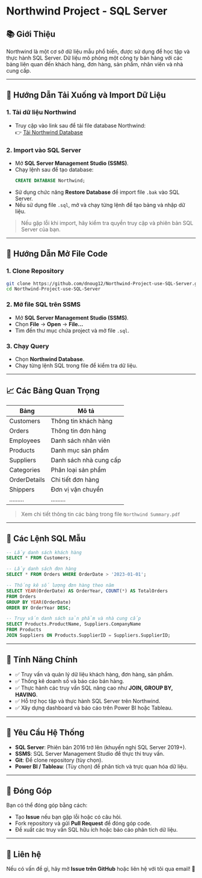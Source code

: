 # Northwind Project - SQL Server  

## 📚 Giới Thiệu  
Northwind là một cơ sở dữ liệu mẫu phổ biến, được sử dụng để học tập và thực hành SQL Server. Dữ liệu mô phỏng một công ty bán hàng với các bảng liên quan đến khách hàng, đơn hàng, sản phẩm, nhân viên và nhà cung cấp.

---

## 👥 Hướng Dẫn Tải Xuống và Import Dữ Liệu  

### 1. Tải dữ liệu Northwind  
   - Truy cập vào link sau để tải file database Northwind:  
     👉 [Tải Northwind Database](https://github.com/microsoft/sql-server-samples/tree/master/samples/databases/northwind-pubs)

### 2. Import vào SQL Server  
   - Mở **SQL Server Management Studio (SSMS)**.  
   - Chạy lệnh sau để tạo database:  
     ```sql
     CREATE DATABASE Northwind;
     ```
   - Sử dụng chức năng **Restore Database** để import file `.bak` vào SQL Server.  
   - Nếu sử dụng file `.sql`, mở và chạy từng lệnh để tạo bảng và nhập dữ liệu.

> Nếu gặp lỗi khi import, hãy kiểm tra quyền truy cập và phiên bản SQL Server của bạn.

---

## 👤 Hướng Dẫn Mở File Code  

### 1. Clone Repository  
   ```bash
   git clone https://github.com/dnoug12/Northwind-Project-use-SQL-Server.git
   cd Northwind-Project-use-SQL-Server
   ```

### 2. Mở file SQL trên SSMS  
   - Mở **SQL Server Management Studio (SSMS)**.  
   - Chọn **File** → **Open** → **File...**  
   - Tìm đến thư mục chứa project và mở file `.sql`.  

### 3. Chạy Query  
   - Chọn **Northwind Database**.  
   - Chạy từng lệnh SQL trong file để kiểm tra dữ liệu.  

---

## 📈 Các Bảng Quan Trọng  

| Bảng       | Mô tả |
|------------|-------|
| Customers  | Thông tin khách hàng |
| Orders     | Thông tin đơn hàng |
| Employees  | Danh sách nhân viên |
| Products   | Danh mục sản phẩm |
| Suppliers  | Danh sách nhà cung cấp |
| Categories | Phân loại sản phẩm |
| OrderDetails | Chi tiết đơn hàng |
| Shippers | Đơn vị vận chuyển |
| .........| ......... |
> Xem chi tiết thông tin các bảng trong file `Northwind Summary.pdf`

---

## 🔧 Các Lệnh SQL Mẫu  

```sql
-- Lấy danh sách khách hàng
SELECT * FROM Customers;

-- Lấy danh sách đơn hàng
SELECT * FROM Orders WHERE OrderDate > '2023-01-01';

-- Thống kê số lượng đơn hàng theo năm
SELECT YEAR(OrderDate) AS OrderYear, COUNT(*) AS TotalOrders 
FROM Orders 
GROUP BY YEAR(OrderDate)
ORDER BY OrderYear DESC;

-- Truy vấn danh sách sản phẩm và nhà cung cấp
SELECT Products.ProductName, Suppliers.CompanyName 
FROM Products
JOIN Suppliers ON Products.SupplierID = Suppliers.SupplierID;
```

---

## 💎 Tính Năng Chính  
- ✅ Truy vấn và quản lý dữ liệu khách hàng, đơn hàng, sản phẩm.
- ✅ Thống kê doanh số và báo cáo bán hàng.
- ✅ Thực hành các truy vấn SQL nâng cao như **JOIN, GROUP BY, HAVING**.
- ✅ Hỗ trợ học tập và thực hành SQL Server trên Northwind.
- ✅ Xây dựng dashboard và báo cáo trên Power BI hoặc Tableau.

---

## 📍 Yêu Cầu Hệ Thống  
- **SQL Server**: Phiên bản 2016 trở lên (khuyến nghị SQL Server 2019+).
- **SSMS**: SQL Server Management Studio để thực thi truy vấn.
- **Git**: Để clone repository (tùy chọn).
- **Power BI / Tableau**: (Tùy chọn) để phân tích và trực quan hóa dữ liệu.


---

## 👤 Đóng Góp  
Bạn có thể đóng góp bằng cách:
- Tạo **Issue** nếu bạn gặp lỗi hoặc có câu hỏi.
- Fork repository và gửi **Pull Request** để đóng góp code.
- Đề xuất các truy vấn SQL hữu ích hoặc báo cáo phân tích dữ liệu.

---

## 📌 Liên hệ  
Nếu có vấn đề gì, hãy mở **Issue trên GitHub** hoặc liên hệ với tôi qua email! 🚀  


